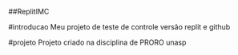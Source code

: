 ##ReplitIMC

#introducao
Meu projeto de teste de controle versão replit e github 

#projeto
Projeto criado na disciplina de PRORO unasp 